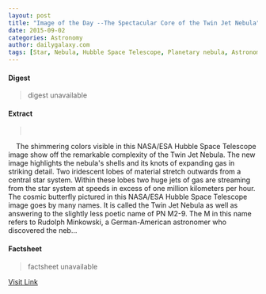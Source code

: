 ```yaml
---
layout: post
title: "Image of the Day --The Spectacular Core of the Twin Jet Nebula"
date: 2015-09-02
categories: Astronomy
author: dailygalaxy.com
tags: [Star, Nebula, Hubble Space Telescope, Planetary nebula, Astronomy, White dwarf, Binary star, Sun, Outer space, Astronomical objects, Space science, Physical sciences, Stars]
---
```



#### Digest
>digest unavailable

#### Extract
>         The shimmering colors visible in this NASA/ESA Hubble Space Telescope image show off the remarkable complexity of the Twin Jet Nebula. The new image highlights the nebula's shells and its knots of expanding gas in striking detail. Two iridescent lobes of material stretch outwards from a central star system. Within these lobes two huge jets of gas are streaming from the star system at speeds in excess of one million kilometers per hour. The cosmic butterfly pictured in this NASA/ESA Hubble Space Telescope image goes by many names. It is called the Twin Jet Nebula as well as answering to the slightly less poetic name of PN M2-9. The M in this name refers to Rudolph Minkowski, a German-American astronomer who discovered the neb...

#### Factsheet
>factsheet unavailable

[Visit Link](http://www.dailygalaxy.com/my_weblog/2015/08/the-binary-core-of-the-twin-jet-nebula.html)


